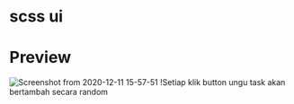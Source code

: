 # scss ui
# Preview
![Screenshot from 2020-12-11 15-57-51](https://user-images.githubusercontent.com/68319083/101883397-c84eba00-3bc9-11eb-81d9-750dccd30230.png)
!Setiap klik button ungu task akan bertambah secara random
